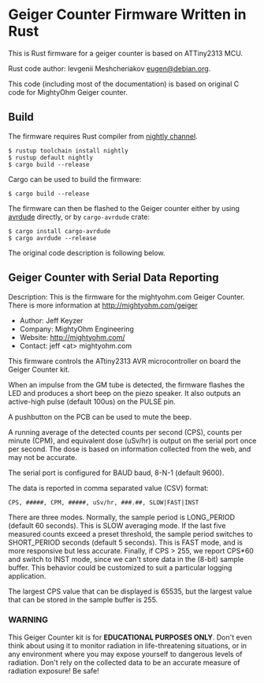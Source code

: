 # Geiger Counter Firmware Written in Rust

This is Rust firmware for a geiger counter is based on ATTiny2313 MCU.

Rust code author: Ievgenii Meshcheriakov <eugen@debian.org>.

This code (including most of the documentation) is based on original C code
for MightyOhm Geiger counter.

## Build

The firmware requires Rust compiler from
[nightly channel](https://rust-lang.github.io/rustup/concepts/channels.html).

```
$ rustup toolchain install nightly
$ rustup default nightly
$ cargo build --release
```

Cargo can be used to build the firmware:

```
$ cargo build --release
```

The firmware can then be flashed to the Geiger counter either by using
[avrdude](https://www.nongnu.org/avrdude/) directly, or by `cargo-avrdude`
crate:

```
$ cargo install cargo-avrdude
$ cargo avrdude --release
```

The original code description is following below.

## Geiger Counter with Serial Data Reporting

Description: This is the firmware for the mightyohm.com Geiger Counter.
There is more information at http://mightyohm.com/geiger

* Author: Jeff Keyzer
* Company: MightyOhm Engineering
* Website: http://mightyohm.com/
* Contact: jeff \<at\> mightyohm.com

This firmware controls the ATtiny2313 AVR microcontroller on board the Geiger
Counter kit.

When an impulse from the GM tube is detected, the firmware flashes the LED and
produces a short beep on the piezo speaker. It also outputs an active-high pulse
(default 100us) on the PULSE pin.

A pushbutton on the PCB can be used to mute the beep.

A running average of the detected counts per second (CPS), counts per minute
(CPM), and equivalent dose (uSv/hr) is output on the serial port once per
second. The dose is based on information collected from the web, and may not be
accurate.

The serial port is configured for BAUD baud, 8-N-1 (default 9600).

The data is reported in comma separated value (CSV) format:

```
CPS, #####, CPM, #####, uSv/hr, ###.##, SLOW|FAST|INST
```

There are three modes. Normally, the sample period is LONG_PERIOD (default 60
seconds). This is SLOW averaging mode. If the last five measured counts exceed a
preset threshold, the sample period switches to SHORT_PERIOD seconds (default 5
seconds). This is FAST mode, and is more responsive but less accurate. Finally,
if CPS > 255, we report CPS*60 and switch to INST mode, since we can't store
data in the (8-bit) sample buffer. This behavior could be customized to suit a
particular logging application.

The largest CPS value that can be displayed is 65535, but the largest value that
can be stored in the sample buffer is 255.

### WARNING

This Geiger Counter kit is for **EDUCATIONAL PURPOSES ONLY**.  Don't even think
about using it to monitor radiation in life-threatening situations, or in any
environment where you may expose yourself to dangerous levels of radiation.
Don't rely on the collected data to be an accurate measure of radiation
exposure! Be safe!
